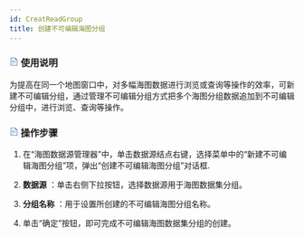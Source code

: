 ```yaml
---
id: CreatReadGroup
title: 创建不可编辑海图分组
---
```

### ![](../../img/read.gif) 使用说明

为提高在同一个地图窗口中，对多幅海图数据进行浏览或查询等操作的效率，可新建不可编辑分组，通过管理不可编辑分组方式把多个海图分组数据追加到不可编辑分组中，进行浏览、查询等操作。

### ![](../../img/read.gif) 操作步骤

1. 在“海图数据源管理器”中，单击数据源结点右键，选择菜单中的“新建不可编辑海图分组”项，弹出“创建不可编辑海图分组”对话框.   

2. **数据源** ：单击右侧下拉按钮，选择数据源用于海图数据集分组。
3. **分组名称** ：用于设置所创建的不可编辑海图分组名称。
4. 单击“确定”按钮，即可完成不可编辑海图数据集分组的创建。

